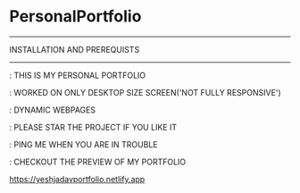 # PersonalPortfolio

**************
INSTALLATION AND PREREQUISTS

**************

: THIS IS MY PERSONAL PORTFOLIO

: WORKED ON ONLY DESKTOP SIZE SCREEN('NOT FULLY RESPONSIVE')

: DYNAMIC WEBPAGES

: PLEASE STAR THE PROJECT IF YOU LIKE IT

: PING ME WHEN YOU ARE IN TROUBLE

: CHECKOUT THE PREVIEW OF MY PORTFOLIO


https://yeshjadavportfolio.netlify.app
